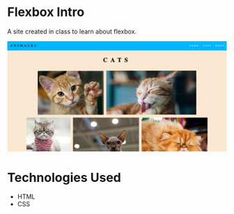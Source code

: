 # Flexbox Intro

A site created in class to learn about flexbox.

![screenshot](screenshot-of-animales.png)

# Technologies Used
- HTML
- CSS
